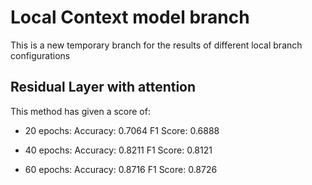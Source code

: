 # Local Context model branch

This is a new temporary branch for the results of different local branch configurations


## Residual Layer with attention

This method has given a score of:

- 20 epochs:
Accuracy: 0.7064
F1 Score: 0.6888

- 40 epochs:
Accuracy: 0.8211
F1 Score: 0.8121


- 60 epochs:
Accuracy: 0.8716
F1 Score: 0.8726
